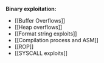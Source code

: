 **Binary exploitation:**
- [[Buffer Overflows]]
- [[Heap overflows]]
- [[Format string exploits]]
- [[Compilation process and ASM]]
- [[ROP]]
- [[SYSCALL exploits]]